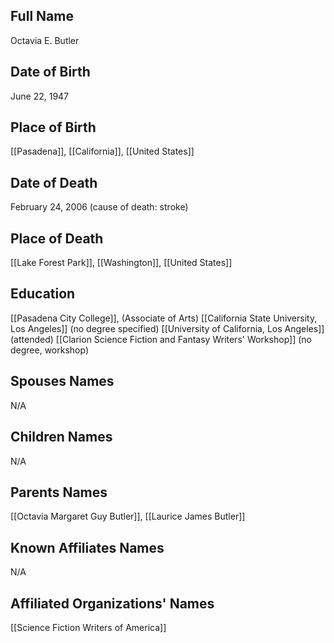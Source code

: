 ## Full Name
Octavia E. Butler

## Date of Birth
June 22, 1947

## Place of Birth
[[Pasadena]], [[California]], [[United States]]

## Date of Death
February 24, 2006 (cause of death: stroke)

## Place of Death
[[Lake Forest Park]], [[Washington]], [[United States]]

## Education
[[Pasadena City College]], (Associate of Arts)
[[California State University, Los Angeles]] (no degree specified)
[[University of California, Los Angeles]] (attended)
[[Clarion Science Fiction and Fantasy Writers' Workshop]] (no degree, workshop)

## Spouses Names
N/A

## Children Names
N/A

## Parents Names
[[Octavia Margaret Guy Butler]], [[Laurice James Butler]]

## Known Affiliates Names
N/A

## Affiliated Organizations' Names
[[Science Fiction Writers of America]]